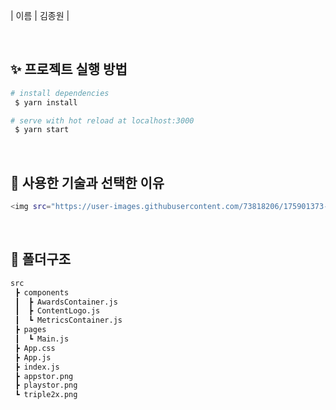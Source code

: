 | 이름 | 김종원 |

<br>

## ✨ 프로젝트 실행 방법

```bash
# install dependencies
 $ yarn install

# serve with hot reload at localhost:3000
 $ yarn start
```

<br>

## 📝 사용한 기술과 선택한 이유

```bash
<img src="https://user-images.githubusercontent.com/73818206/175901373-588e3c20-30bd-4887-820c-1f98c1187a3e.svg">
```

<br>

## 📝 폴더구조

```bash
src
 ┣ components
 ┃  ┣ AwardsContainer.js
 ┃  ┣ ContentLogo.js
 ┃  ┗ MetricsContainer.js
 ┣ pages
 ┃  ┗ Main.js
 ┣ App.css
 ┣ App.js
 ┣ index.js
 ┣ appstor.png
 ┣ playstor.png
 ┗ triple2x.png

```
